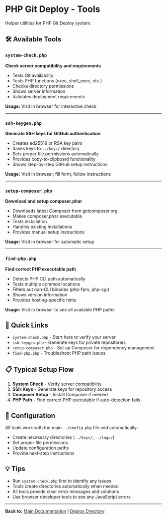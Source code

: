 # PHP Git Deploy - Tools

Helper utilities for PHP Git Deploy system.

## 🛠️ Available Tools

### `system-check.php`
**Check server compatibility and requirements**

- Tests Git availability
- Tests PHP functions (exec, shell_exec, etc.)
- Checks directory permissions
- Shows server information
- Validates deployment requirements

**Usage:** Visit in browser for interactive check

---

### `ssh-keygen.php`
**Generate SSH keys for GitHub authentication**

- Creates ed25519 or RSA key pairs
- Saves keys to `../keys/` directory
- Sets proper file permissions automatically
- Provides copy-to-clipboard functionality
- Shows step-by-step GitHub setup instructions

**Usage:** Visit in browser, fill form, follow instructions

---

### `setup-composer.php`
**Download and setup composer.phar**

- Downloads latest Composer from getcomposer.org
- Makes composer.phar executable
- Tests installation
- Handles existing installations
- Provides manual setup instructions

**Usage:** Visit in browser for automatic setup

---

### `find-php.php`
**Find correct PHP executable path**

- Detects PHP CLI path automatically
- Tests multiple common locations
- Filters out non-CLI binaries (php-fpm, php-cgi)
- Shows version information
- Provides hosting-specific hints

**Usage:** Visit in browser to see all available PHP paths

## 🔗 Quick Links

- `system-check.php` - Start here to verify your server
- `ssh-keygen.php` - Generate keys for private repositories
- `setup-composer.php` - Set up Composer for dependency management
- `find-php.php` - Troubleshoot PHP path issues

## 📋 Typical Setup Flow

1. **System Check** - Verify server compatibility
2. **SSH Keys** - Generate keys for repository access
3. **Composer Setup** - Install Composer if needed
4. **PHP Path** - Find correct PHP executable if auto-detection fails

## 🔧 Configuration

All tools work with the main `../config.php` file and automatically:
- Create necessary directories (`../keys/`, `../logs/`)
- Set proper file permissions
- Update configuration paths
- Provide next-step instructions

## 💡 Tips

- Run `system-check.php` first to identify any issues
- Tools create directories automatically when needed
- All tools provide clear error messages and solutions
- Use browser developer tools to see any JavaScript errors

---

**Back to:** [Main Documentation](../../README.md) | [Deploy Directory](../README.md)
